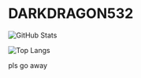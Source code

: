 # DARKDRAGON532
![GitHub Stats](https://github-readme-stats.vercel.app/api?username=darkdragon532&show_icons=true&theme=radical&count_private=true)

![Top Langs](https://github-readme-stats.vercel.app/api/top-langs/?username=DARKDRAGON532&theme=radical)

pls go away
